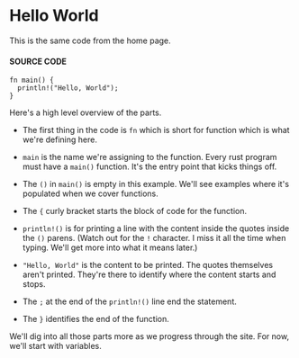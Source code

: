 # Hello World

This is the same code from the home page.

#### SOURCE CODE

```rust, noplayground, EXAMPLE1
fn main() {
  println!("Hello, World");
}
```

Here's a high level overview of the parts.

- The first thing in the code is `fn` which
  is short for function which is what we're defining here.

- `main` is the name we're assigning to the
  function. Every rust program must have a `main()`
  function. It's the entry point that kicks things off.

- The `()` in `main()` is empty in this example. We'll
  see examples where it's populated when we cover functions.

- The `{` curly bracket starts the block of code for the
  function.

- `println!()` is for printing a line with the content inside
  the quotes inside the `()` parens. (Watch out for the `!`
  character. I miss it all the time when typing. We'll get
  more into what it means later.)

- `"Hello, World"` is the content to be printed. The quotes
  themselves aren't printed. They're there to identify where
  the content starts and stops.

- The `;` at the end of the `println!()` line end the statement.

- The `}` identifies the end of the function.

We'll dig into all those parts more as we progress through the site.
For now, we'll start with variables.
